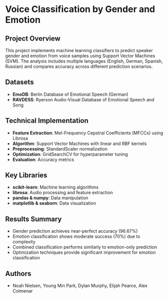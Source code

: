 # Voice Classification by Gender and Emotion
## Project Overview
This project implements machine learning classifiers to predict speaker gender and emotion from voice samples using Support Vector Machines (SVM). The analysis includes multiple languages (English, German, Spanish, Russian) and compares accuracy across different prediction scenarios.

## Datasets

- **EmoDB**: Berlin Database of Emotional Speech (German)
- **RAVDESS**: Ryerson Audio-Visual Database of Emotional Speech and Song

## Technical Implementation

- **Feature Extraction**: Mel-Frequency Cepstral Coefficients (MFCCs) using Librosa
- **Algorithm**: Support Vector Machines with linear and RBF kernels
- **Preprocessing**: StandardScaler normalization
- **Optimization**: GridSearchCV for hyperparameter tuning
- **Evaluation**: Accuracy metrics

## Key Libraries

- **scikit-learn**: Machine learning algorithms
- **librosa**: Audio processing and feature extraction
- **pandas & numpy**: Data manipulation
- **matplotlib & seaborn**: Data visualization

## Results Summary

- Gender prediction achieves near-perfect accuracy (96.67%)
- Emotion classification shows moderate success (70%) due to complexity
- Combined classification performs similarly to emotion-only prediction
- Optimization techniques provide significant improvement for emotion classification

## Authors
- Noah Nielsen, Young Min Park, Dylan Murphy, Elijah Pearce, Alex Colmenar
